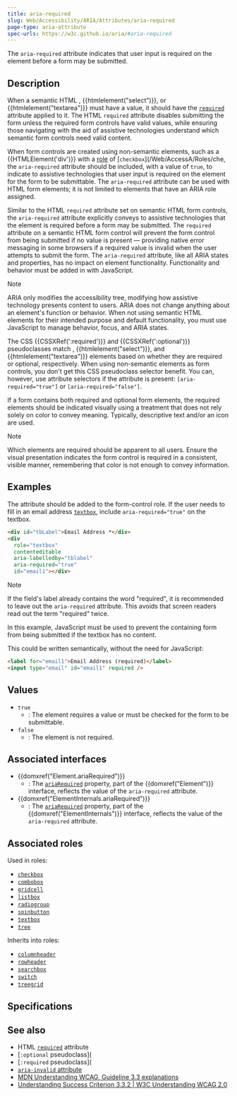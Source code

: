 ```yaml
---
title: aria-required
slug: Web/Accessibility/ARIA/Attributes/aria-required
page-type: aria-attribute
spec-urls: https://w3c.github.io/aria/#aria-required
---
```




The `aria-required` attribute indicates that user input is required on the element before a form may be submitted.

## Description

When a semantic HTML , {{htmlelement("select")}}, or {{htmlelement("textarea")}} must have a value, it should have the [`required`](t#required) attribute applied to it. The HTML `required` attribute disables submitting the form unless the required form controls have valid values, while ensuring those navigating with the aid of assistive technologies understand which semantic form controls need valid content.

When form controls are created using non-semantic elements, such as a {{HTMLElement('div')}} with a [role](A/Roles) of [`checkbox`](/Web/AccessA/Roles/che, the `aria-required` attribute should be included, with a value of `true`, to indicate to assistive technologies that user input is required on the element for the form to be submittable. The `aria-required` attribute can be used with HTML form elements; it is not limited to elements that have an ARIA role assigned.

Similar to the HTML `required` attribute set on semantic HTML form controls, the `aria-required` attribute explicitly conveys to assistive technologies that the element is required before a form may be submitted. The `required` attribute on a semantic HTML form control will prevent the form control from being submitted if no value is present — providing native error messaging in some browsers if a required value is invalid when the user attempts to submit the form. The `aria-required` attribute, like all ARIA states and properties, has no impact on element functionality. Functionality and behavior must be added in with JavaScript.

> [!NOTE]
> ARIA only modifies the accessibility tree, modifying how assistive technology presents content to users. ARIA does not change anything about an element's function or behavior. When not using semantic HTML elements for their intended purpose and default functionality, you must use JavaScript to manage behavior, focus, and ARIA states.

The CSS {{CSSXRef(':required')}} and {{CSSXRef(':optional')}} pseudoclasses match , {{htmlelement("select")}}, and {{htmlelement("textarea")}} elements based on whether they are required or optional, respectively. When using non-semantic elements as form controls, you don't get this CSS pseudoclass selector benefit. You can, however, use attribute selectors if the attribute is present: `[aria-required="true"]` or `[aria-required="false"]`.

If a form contains both required and optional form elements, the required elements should be indicated visually using a treatment that does not rely solely on color to convey meaning. Typically, descriptive text and/or an icon are used.

> [!NOTE]
> Which elements are required should be apparent to all users. Ensure the visual presentation indicates the form control is required in a consistent, visible manner, remembering that color is not enough to convey information.

## Examples

The attribute should be added to the form-control role. If the user needs to fill in an email address [`textbox`](A/Roles/textbox_role), include `aria-required="true"` on the textbox.

```html
<div id="tbLabel">Email Address *</div>
<div
  role="textbox"
  contenteditable
  aria-labelledby="tblabel"
  aria-required="true"
  id="email1"></div>
```

> [!NOTE]
> If the field's label already contains the word "required", it is recommended to leave out the `aria-required` attribute. This avoids that screen readers read out the term "required" twice.

In this example, JavaScript must be used to prevent the containing form from being submitted if the textbox has no content.

This could be written semantically, without the need for JavaScript:

```html
<label for="email1">Email Address (required)</label>
<input type="email" id="email1" required />
```

## Values

- `true`
  - : The element requires a value or must be checked for the form to be submittable.
- `false`
  - : The element is not required.

## Associated interfaces

- {{domxref("Element.ariaRequired")}}
  - : The [`ariaRequired`](equired) property, part of the {{domxref("Element")}} interface, reflects the value of the `aria-required` attribute.
- {{domxref("ElementInternals.ariaRequired")}}
  - : The [`ariaRequired`](als/ariaRequired) property, part of the {{domxref("ElementInternals")}} interface, reflects the value of the `aria-required` attribute.

## Associated roles

Used in roles:

- [`checkbox`](A/Roles/checkbox_role)
- [`combobox`](A/Roles/combobox_role)
- [`gridcell`](A/Roles/gridcell_role)
- [`listbox`](A/Roles/listbox_role)
- [`radiogroup`](A/Roles/radiogroup_role)
- [`spinbutton`](A/Roles/spinbutton_role)
- [`textbox`](A/Roles/textbox_role)
- [`tree`](A/Roles/tree_role)

Inherits into roles:

- [`columnheader`](A/Roles/columnheader_role)
- [`rowheader`](A/Roles/rowheader_role)
- [`searchbox`](A/Roles/searchbox_role)
- [`switch`](A/Roles/switch_role)
- [`treegrid`](A/Roles/treegrid_role)

## Specifications



## See also

- HTML [`required`](t#required) attribute
- [`:optional` pseudoclass](
- [`:required` pseudoclass](
- [`aria-invalid` attribute](A/Attributes/aria-invalid)
- [MDN Understanding WCAG, Guideline 3.3 explanations](erstanding_WCAG/Understandable#guideline_3.3_%e2%80%94_input_assistance_help_users_avoid_and_correct_mistakes)
- [Understanding Success Criterion 3.3.2 | W3C Understanding WCAG 2.0](https://www.w3.org/TR/UNDERSTANDING-WCAG20/minimize-error-cues.html)
